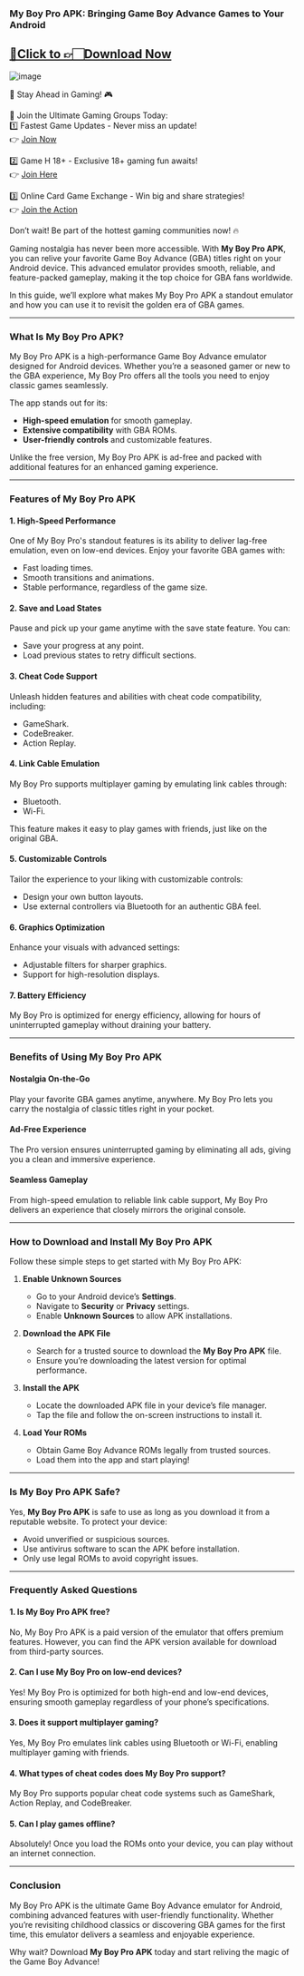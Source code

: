 ### My Boy Pro APK: Bringing Game Boy Advance Games to Your Android  

## [🔗Click to 👉🏻Download Now](https://apkfyp.com/my-boy-pro.html)

![image](https://github.com/user-attachments/assets/e15b7b17-5931-42c4-950a-ba22641986a5)

🚀 Stay Ahead in Gaming! 🎮  

📢 Join the Ultimate Gaming Groups Today:  
1️⃣ Fastest Game Updates - Never miss an update!  
👉 [Join Now](https://t.me/apk_fyp)  

2️⃣ Game H 18+ - Exclusive 18+ gaming fun awaits!  
👉 [Join Here](https://t.me/apkfypgame18)  

3️⃣ Online Card Game Exchange - Win big and share strategies!  
👉 [Join the Action](https://t.me/apkfypslotgamea)  

Don’t wait! Be part of the hottest gaming communities now! 🔥


Gaming nostalgia has never been more accessible. With **My Boy Pro APK**, you can relive your favorite Game Boy Advance (GBA) titles right on your Android device. This advanced emulator provides smooth, reliable, and feature-packed gameplay, making it the top choice for GBA fans worldwide.  

In this guide, we’ll explore what makes My Boy Pro APK a standout emulator and how you can use it to revisit the golden era of GBA games.  

---

### What Is My Boy Pro APK?  

My Boy Pro APK is a high-performance Game Boy Advance emulator designed for Android devices. Whether you’re a seasoned gamer or new to the GBA experience, My Boy Pro offers all the tools you need to enjoy classic games seamlessly.  

The app stands out for its:  
- **High-speed emulation** for smooth gameplay.  
- **Extensive compatibility** with GBA ROMs.  
- **User-friendly controls** and customizable features.  

Unlike the free version, My Boy Pro APK is ad-free and packed with additional features for an enhanced gaming experience.  

---

### Features of My Boy Pro APK  

#### **1. High-Speed Performance**  
One of My Boy Pro's standout features is its ability to deliver lag-free emulation, even on low-end devices. Enjoy your favorite GBA games with:  
- Fast loading times.  
- Smooth transitions and animations.  
- Stable performance, regardless of the game size.  

#### **2. Save and Load States**  
Pause and pick up your game anytime with the save state feature. You can:  
- Save your progress at any point.  
- Load previous states to retry difficult sections.  

#### **3. Cheat Code Support**  
Unleash hidden features and abilities with cheat code compatibility, including:  
- GameShark.  
- CodeBreaker.  
- Action Replay.  

#### **4. Link Cable Emulation**  
My Boy Pro supports multiplayer gaming by emulating link cables through:  
- Bluetooth.  
- Wi-Fi.  

This feature makes it easy to play games with friends, just like on the original GBA.  

#### **5. Customizable Controls**  
Tailor the experience to your liking with customizable controls:  
- Design your own button layouts.  
- Use external controllers via Bluetooth for an authentic GBA feel.  

#### **6. Graphics Optimization**  
Enhance your visuals with advanced settings:  
- Adjustable filters for sharper graphics.  
- Support for high-resolution displays.  

#### **7. Battery Efficiency**  
My Boy Pro is optimized for energy efficiency, allowing for hours of uninterrupted gameplay without draining your battery.  

---

### Benefits of Using My Boy Pro APK  

#### **Nostalgia On-the-Go**  
Play your favorite GBA games anytime, anywhere. My Boy Pro lets you carry the nostalgia of classic titles right in your pocket.  

#### **Ad-Free Experience**  
The Pro version ensures uninterrupted gaming by eliminating all ads, giving you a clean and immersive experience.  

#### **Seamless Gameplay**  
From high-speed emulation to reliable link cable support, My Boy Pro delivers an experience that closely mirrors the original console.  

---

### How to Download and Install My Boy Pro APK  

Follow these simple steps to get started with My Boy Pro APK:  

1. **Enable Unknown Sources**  
   - Go to your Android device’s **Settings**.  
   - Navigate to **Security** or **Privacy** settings.  
   - Enable **Unknown Sources** to allow APK installations.  

2. **Download the APK File**  
   - Search for a trusted source to download the **My Boy Pro APK** file.  
   - Ensure you’re downloading the latest version for optimal performance.  

3. **Install the APK**  
   - Locate the downloaded APK file in your device’s file manager.  
   - Tap the file and follow the on-screen instructions to install it.  

4. **Load Your ROMs**  
   - Obtain Game Boy Advance ROMs legally from trusted sources.  
   - Load them into the app and start playing!  

---

### Is My Boy Pro APK Safe?  

Yes, **My Boy Pro APK** is safe to use as long as you download it from a reputable website. To protect your device:  
- Avoid unverified or suspicious sources.  
- Use antivirus software to scan the APK before installation.  
- Only use legal ROMs to avoid copyright issues.  

---

### Frequently Asked Questions  

#### **1. Is My Boy Pro APK free?**  
No, My Boy Pro APK is a paid version of the emulator that offers premium features. However, you can find the APK version available for download from third-party sources.  

#### **2. Can I use My Boy Pro on low-end devices?**  
Yes! My Boy Pro is optimized for both high-end and low-end devices, ensuring smooth gameplay regardless of your phone’s specifications.  

#### **3. Does it support multiplayer gaming?**  
Yes, My Boy Pro emulates link cables using Bluetooth or Wi-Fi, enabling multiplayer gaming with friends.  

#### **4. What types of cheat codes does My Boy Pro support?**  
My Boy Pro supports popular cheat code systems such as GameShark, Action Replay, and CodeBreaker.  

#### **5. Can I play games offline?**  
Absolutely! Once you load the ROMs onto your device, you can play without an internet connection.  

---

### Conclusion  

My Boy Pro APK is the ultimate Game Boy Advance emulator for Android, combining advanced features with user-friendly functionality. Whether you’re revisiting childhood classics or discovering GBA games for the first time, this emulator delivers a seamless and enjoyable experience.  

Why wait? Download **My Boy Pro APK** today and start reliving the magic of the Game Boy Advance!
